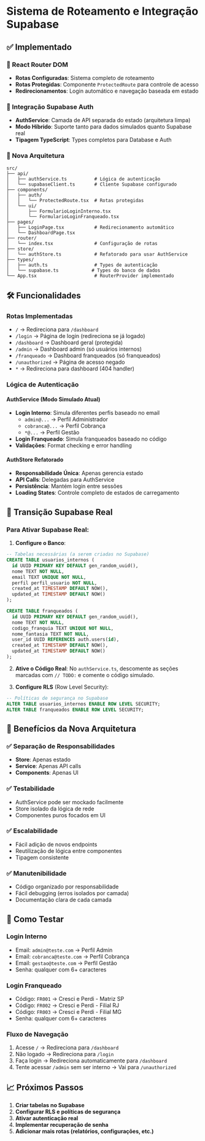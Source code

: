 # Sistema de Roteamento e Integração Supabase

## ✅ Implementado

### 🔄 React Router DOM
- **Rotas Configuradas**: Sistema completo de roteamento
- **Rotas Protegidas**: Componente `ProtectedRoute` para controle de acesso
- **Redirecionamentos**: Login automático e navegação baseada em estado

### 🔐 Integração Supabase Auth
- **AuthService**: Camada de API separada do estado (arquitetura limpa)
- **Modo Híbrido**: Suporte tanto para dados simulados quanto Supabase real
- **Tipagem TypeScript**: Types completos para Database e Auth

### 📁 Nova Arquitetura

```
src/
├── api/
│   ├── authService.ts          # Lógica de autenticação
│   └── supabaseClient.ts       # Cliente Supabase configurado
├── components/
│   ├── auth/
│   │   └── ProtectedRoute.tsx  # Rotas protegidas
│   └── ui/
│       ├── FormularioLoginInterno.tsx
│       └── FormularioLoginFranqueado.tsx
├── pages/
│   ├── LoginPage.tsx           # Redirecionamento automático
│   └── DashboardPage.tsx       
├── router/
│   └── index.tsx               # Configuração de rotas
├── store/
│   └── authStore.ts            # Refatorado para usar AuthService
├── types/
│   ├── auth.ts                 # Types de autenticação
│   └── supabase.ts            # Types do banco de dados
└── App.tsx                     # RouterProvider implementado
```

## 🛠️ Funcionalidades

### Rotas Implementadas
- `/` → Redireciona para `/dashboard`
- `/login` → Página de login (redireciona se já logado)
- `/dashboard` → Dashboard geral (protegida)
- `/admin` → Dashboard admin (só usuários internos)
- `/franqueado` → Dashboard franqueados (só franqueados)
- `/unauthorized` → Página de acesso negado
- `*` → Redireciona para dashboard (404 handler)

### Lógica de Autenticação

#### AuthService (Modo Simulado Atual)
- **Login Interno**: Simula diferentes perfis baseado no email
  - `admin@...` → Perfil Administrador
  - `cobranca@...` → Perfil Cobrança
  - `*@...` → Perfil Gestão
- **Login Franqueado**: Simula franqueados baseado no código
- **Validações**: Format checking e error handling

#### AuthStore Refatorado
- **Responsabilidade Única**: Apenas gerencia estado
- **API Calls**: Delegadas para AuthService
- **Persistência**: Mantém login entre sessões
- **Loading States**: Controle completo de estados de carregamento

## 🔄 Transição Supabase Real

### Para Ativar Supabase Real:

1. **Configure o Banco**:
```sql
-- Tabelas necessárias (a serem criadas no Supabase)
CREATE TABLE usuarios_internos (
  id UUID PRIMARY KEY DEFAULT gen_random_uuid(),
  nome TEXT NOT NULL,
  email TEXT UNIQUE NOT NULL,
  perfil perfil_usuario NOT NULL,
  created_at TIMESTAMP DEFAULT NOW(),
  updated_at TIMESTAMP DEFAULT NOW()
);

CREATE TABLE franqueados (
  id UUID PRIMARY KEY DEFAULT gen_random_uuid(),
  nome TEXT NOT NULL,
  codigo_franquia TEXT UNIQUE NOT NULL,
  nome_fantasia TEXT NOT NULL,
  user_id UUID REFERENCES auth.users(id),
  created_at TIMESTAMP DEFAULT NOW(),
  updated_at TIMESTAMP DEFAULT NOW()
);
```

2. **Ative o Código Real**:
No `authService.ts`, descomente as seções marcadas com `// TODO:` e comente o código simulado.

3. **Configure RLS** (Row Level Security):
```sql
-- Políticas de segurança no Supabase
ALTER TABLE usuarios_internos ENABLE ROW LEVEL SECURITY;
ALTER TABLE franqueados ENABLE ROW LEVEL SECURITY;
```

## 🎯 Benefícios da Nova Arquitetura

### ✅ Separação de Responsabilidades
- **Store**: Apenas estado
- **Service**: Apenas API calls
- **Components**: Apenas UI

### ✅ Testabilidade
- AuthService pode ser mockado facilmente
- Store isolado da lógica de rede
- Componentes puros focados em UI

### ✅ Escalabilidade
- Fácil adição de novos endpoints
- Reutilização de lógica entre componentes
- Tipagem consistente

### ✅ Manutenibilidade
- Código organizado por responsabilidade
- Fácil debugging (erros isolados por camada)
- Documentação clara de cada camada

## 🚀 Como Testar

### Login Interno
- Email: `admin@teste.com` → Perfil Admin
- Email: `cobranca@teste.com` → Perfil Cobrança  
- Email: `gestao@teste.com` → Perfil Gestão
- Senha: qualquer com 6+ caracteres

### Login Franqueado
- Código: `FR001` → Cresci e Perdi - Matriz SP
- Código: `FR002` → Cresci e Perdi - Filial RJ
- Código: `FR003` → Cresci e Perdi - Filial MG
- Senha: qualquer com 6+ caracteres

### Fluxo de Navegação
1. Acesse `/` → Redireciona para `/dashboard`
2. Não logado → Redireciona para `/login`
3. Faça login → Redireciona automaticamente para `/dashboard`
4. Tente acessar `/admin` sem ser interno → Vai para `/unauthorized`

## 📈 Próximos Passos

1. **Criar tabelas no Supabase**
2. **Configurar RLS e políticas de segurança**
3. **Ativar autenticação real**
4. **Implementar recuperação de senha**
5. **Adicionar mais rotas (relatórios, configurações, etc.)**
